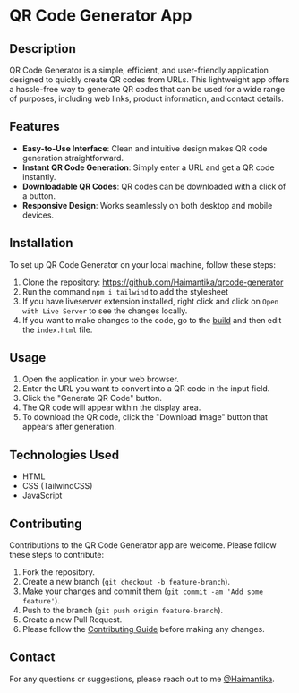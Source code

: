 # QR Code Generator App

## Description
QR Code Generator is a simple, efficient, and user-friendly application designed to quickly create QR codes from URLs. This lightweight app offers a hassle-free way to generate QR codes that can be used for a wide range of purposes, including web links, product information, and contact details.

## Features
- **Easy-to-Use Interface**: Clean and intuitive design makes QR code generation straightforward.
- **Instant QR Code Generation**: Simply enter a URL and get a QR code instantly.
- **Downloadable QR Codes**: QR codes can be downloaded with a click of a button.
- **Responsive Design**: Works seamlessly on both desktop and mobile devices.

## Installation
To set up QR Code Generator on your local machine, follow these steps:
1. Clone the repository: https://github.com/Haimantika/qrcode-generator
2. Run the command `npm i tailwind` to add the stylesheet
3. If you have liveserver extension installed, right click and click on `Open with Live Server` to see the changes locally.
4. If you want to make changes to the code, go to the [build](https://github.com/Haimantika/qrcode-generator/tree/main/build) and then edit the `index.html` file.


## Usage
1. Open the application in your web browser.
2. Enter the URL you want to convert into a QR code in the input field.
3. Click the "Generate QR Code" button.
4. The QR code will appear within the display area.
5. To download the QR code, click the "Download Image" button that appears after generation.

## Technologies Used
- HTML
- CSS (TailwindCSS)
- JavaScript

## Contributing
Contributions to the QR Code Generator app are welcome. Please follow these steps to contribute:
1. Fork the repository.
2. Create a new branch (`git checkout -b feature-branch`).
3. Make your changes and commit them (`git commit -am 'Add some feature'`).
4. Push to the branch (`git push origin feature-branch`).
5. Create a new Pull Request.
6. Please follow the [Contributing Guide](https://github.com/Haimantika/qrcode-generator/blob/main/CONTRIBUTING) before making any changes.

## Contact
For any questions or suggestions, please reach out to me [@Haimantika](https://twitter.com/HaimantikaM).





   

